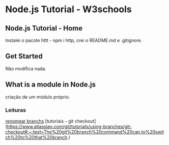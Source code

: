 # Node.js Tutorial - W3schools

## Node.js Tutorial - Home

Instalei o pacote httt - npm i http, crei o README.md e .gitignore.

## Get Started
Não modifica nada.

## What is a module in Node.js

criação de um módulo próprio.


### Leituras

[renomear branchs](https://stackoverflow.com/questions/30590083/how-do-i-rename-both-a-git-local-and-remote-branch-name)
[tutoriais - git checkout] (https://www.atlassian.com/git/tutorials/using-branches/git-checkout#:~:text=The%20git%20branch%20command%20can,to%20switch%20to%20that%20branch.)






